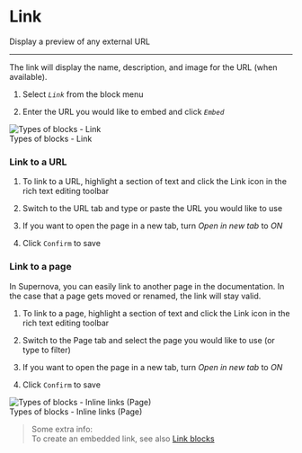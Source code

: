 
# Link

Display a preview of any external URL

---

The link will display the name, description, and image for the URL (when available). 

1. Select *`Link`* from the block menu

1. Enter the URL you would like to embed and click *`Embed`*

  
![Types of blocks - Link](https://studio-assets.supernova.io/design-systems/6475/2432a8b7-2906-4c6a-8666-81ab8e5ef853.png?Expires=1972252800&Policy=eyJTdGF0ZW1lbnQiOlt7IlJlc291cmNlIjoiaHR0cHM6Ly9zdHVkaW8tYXNzZXRzLnN1cGVybm92YS5pby9kZXNpZ24tc3lzdGVtcy82NDc1LzI0MzJhOGI3LTI5MDYtNGM2YS04NjY2LTgxYWI4ZTVlZjg1My5wbmciLCJDb25kaXRpb24iOnsiRGF0ZUxlc3NUaGFuIjp7IkFXUzpFcG9jaFRpbWUiOjE5NzIyNTI4MDB9fX1dfQ__&Signature=SSeTDRD3goGqJdfMiSYxmmrtu3XdjgGwLNXdDYxBLYDW9F-S1PDWkA0cI2j542TcC3DyquKnOciRY1VJMVn5VlTGrcIkB1UNx0xObL8q6WHfXva6fU7gDms3nI6oHWyn8eDA6cooQ7SZ34yTd41wut0vtKV0FLCol0ZNa4QYzQkszvpxftzKt-6sgbvswAxddVcXhjL30PntyXS4duBVGGjLcHrA1QoXRI9IN-aowxPZmcuOKtoWNxi102DBB43~1qgehkY3tb3au5qqAVJOlyKMko21YUmhsvktrFAMy8KHL~nE~ePK0MkeCINTmdvODBoRsUAhRMJPoys69Tmjwg__&Key-Pair-Id=APKAJGK34LCCAUR7N6LA)  
Types of blocks - Link  


### Link to a URL

1. To link to a URL, highlight a section of text and click the Link icon in the rich text editing toolbar

1. Switch to the URL tab and type or paste the URL you would like to use

1. If you want to open the page in a new tab, turn *Open in new tab* to *ON*

1. Click `Confirm` to save

### Link to a page

In Supernova, you can easily link to another page in the documentation. In the case that a page gets moved or renamed, the link will stay valid.

1. To link to a page, highlight a section of text and click the Link icon in the rich text editing toolbar

1. Switch to the Page tab and select the page you would like to use (or type to filter)

1. If you want to open the page in a new tab, turn *Open in new tab* to *ON*

1. Click `Confirm` to save

  
![Types of blocks - Inline links (Page)](https://studio-assets.supernova.io/design-systems/6475/3f73aec3-8fc0-4928-bf0b-e1c23e1d2448.png?Expires=1972252800&Policy=eyJTdGF0ZW1lbnQiOlt7IlJlc291cmNlIjoiaHR0cHM6Ly9zdHVkaW8tYXNzZXRzLnN1cGVybm92YS5pby9kZXNpZ24tc3lzdGVtcy82NDc1LzNmNzNhZWMzLThmYzAtNDkyOC1iZjBiLWUxYzIzZTFkMjQ0OC5wbmciLCJDb25kaXRpb24iOnsiRGF0ZUxlc3NUaGFuIjp7IkFXUzpFcG9jaFRpbWUiOjE5NzIyNTI4MDB9fX1dfQ__&Signature=mNPShb3uUVFuKUaV332uIBy9bzJEgpQBIra4LqPPBt8euHx~XJ~h1i2DrHMTMsu--73q-NljMTFe1Vqj74unTylqMYjQiSEGGsGwzzLdoTtrieI0ihHBGF-UD4nz5G89g5Fp~hKa5eKoCiwZSN40ctpsFT17etgFGpC3kBbj9KGb02Sy3WxgA7RxStiJXNHvauWootbcwPfRQaXswzgUNGfbaug7Xn~HOj0h323Ok57DPJ6A--eVxNeyvtbK-F-EyYj6HHScr520-2DdYLkY9xLzPMcACnOqm17KLAj88fxfqLhCCUzXOTYAooeqrQGKssu2RJjLjLr6Qis3oX7zEA__&Key-Pair-Id=APKAJGK34LCCAUR7N6LA)  
Types of blocks - Inline links (Page)  


> Some extra info:  
> To create an embedded link, see also [Link blocks](https://learn.supernova.io/latest/documentation/types-of-blocks/media-1.html#link)